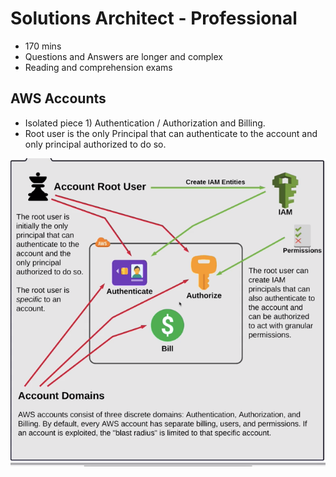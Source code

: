 # Solutions Architect - Professional

* 170 mins
* Questions and Answers are longer and complex
* Reading and comprehension exams

## AWS Accounts

* Isolated piece 1) Authentication / Authorization and Billing.
* Root user is the only Principal that can authenticate to the account and only principal authorized to do so. 

![](images/accounts_diagram.png "AWS account Authentication /Authorization and Billing")
